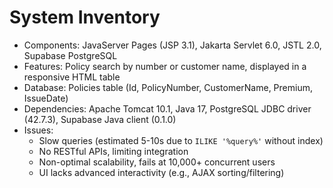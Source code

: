 # System Inventory

- Components: JavaServer Pages (JSP 3.1), Jakarta Servlet 6.0, JSTL 2.0, Supabase PostgreSQL
- Features: Policy search by number or customer name, displayed in a responsive HTML table
- Database: Policies table (Id, PolicyNumber, CustomerName, Premium, IssueDate)
- Dependencies: Apache Tomcat 10.1, Java 17, PostgreSQL JDBC driver (42.7.3), Supabase Java client (0.1.0)
- Issues: 
  - Slow queries (estimated 5-10s due to `ILIKE '%query%'` without index)
  - No RESTful APIs, limiting integration
  - Non-optimal scalability, fails at 10,000+ concurrent users
  - UI lacks advanced interactivity (e.g., AJAX sorting/filtering)